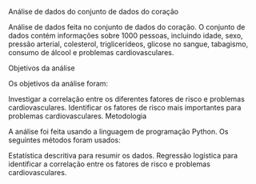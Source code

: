 Análise de dados do conjunto de dados do coração

Análise de dados feita no conjunto de dados do coração. O conjunto de dados contém informações sobre 1000 pessoas, incluindo idade, sexo, pressão arterial, colesterol, triglicerídeos, glicose no sangue, tabagismo, consumo de álcool e problemas cardiovasculares.

Objetivos da análise

Os objetivos da análise foram:

Investigar a correlação entre os diferentes fatores de risco e problemas cardiovasculares.
Identificar os fatores de risco mais importantes para problemas cardiovasculares.
Metodologia

A análise foi feita usando a linguagem de programação Python. Os seguintes métodos foram usados:

Estatística descritiva para resumir os dados.
Regressão logística para identificar a correlação entre os fatores de risco e problemas cardiovasculares.

